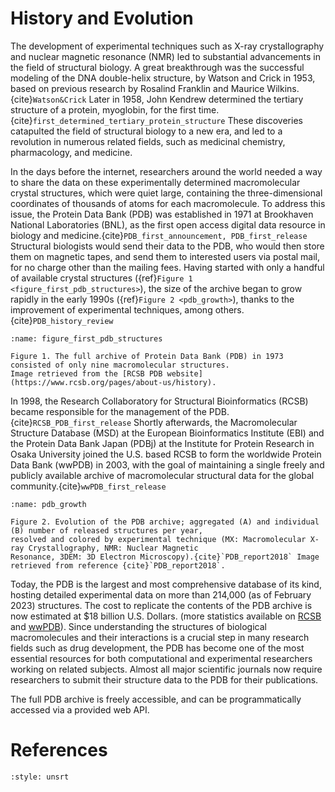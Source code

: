 # History and Evolution
The development of experimental techniques such as X-ray crystallography and nuclear magnetic resonance (NMR)
led to substantial advancements in the field of structural biology. A great breakthrough was the successful 
modeling of the DNA double-helix structure, by Watson and Crick in 1953, based on previous research by
Rosalind Franklin and Maurice Wilkins.{cite}`Watson&Crick` Later in 1958, John Kendrew determined the 
tertiary structure of a protein, myoglobin, for the first time.{cite}`first_determined_tertiary_protein_structure` 
These discoveries catapulted the field of structural biology to a new era, and led to a revolution in 
numerous related fields, such as medicinal chemistry, pharmacology, and medicine. 

In the days before the internet, researchers around the world needed a way to share the data on these
experimentally determined macromolecular crystal structures, which were quiet large, 
containing the three-dimensional coordinates of thousands of atoms for each macromolecule.
To address this issue, the Protein Data Bank (PDB) was established in 1971 at 
Brookhaven National Laboratories (BNL), as the first open access digital data resource 
in biology and medicine.{cite}`PDB_first_announcement, PDB_first_release` 
Structural biologists would send their data to the PDB, who would then store them on magnetic tapes, 
and send them to interested users via postal mail, for no charge other than the mailing fees. 
Having started with only a handful of available crystal structures ({ref}`Figure 1 <figure_first_pdb_structures>`), 
the size of the archive began to grow rapidly in the early 1990s ({ref}`Figure 2 <pdb_growth>`), 
thanks to the improvement of experimental techniques, among others.{cite}`PDB_history_review`

```{figure} https://cdn.rcsb.org/rcsb-pdb/v2/about-us/early.png
:name: figure_first_pdb_structures

Figure 1. The full archive of Protein Data Bank (PDB) in 1973 consisted of only nine macromolecular structures. 
Image retrieved from the [RCSB PDB website](https://www.rcsb.org/pages/about-us/history).
```

In 1998, the Research Collaboratory for Structural Bioinformatics (RCSB) became responsible for the 
management of the PDB.{cite}`RCSB_PDB_first_release` Shortly afterwards, 
the Macromolecular Structure Database (MSD) at the European Bioinformatics Institute (EBI) 
and the Protein Data Bank Japan (PDBj) at the Institute for Protein Research in Osaka University
joined the U.S. based RCSB to form the worldwide Protein Data Bank (wwPDB) in 2003, with the goal of
maintaining a single freely and publicly available archive of macromolecular structural data for 
the global community.{cite}`wwPDB_first_release`

```{figure} images/growth_of_PDB.jpg
:name: pdb_growth

Figure 2. Evolution of the PDB archive; aggregated (A) and individual (B) number of released structures per year, 
resolved and colored by experimental technique (MX: Macromolecular X-ray Crystallography, NMR: Nuclear Magnetic 
Resonance, 3DEM: 3D Electron Microscopy).{cite}`PDB_report2018` Image retrieved from reference {cite}`PDB_report2018`.
```

Today, the PDB is the largest and most comprehensive database of its kind, hosting detailed experimental data 
on more than 214,000 (as of February 2023) structures. The cost to replicate the contents of the PDB archive 
is now estimated at $18 billion U.S. Dollars. (more statistics available on 
[RCSB](https://www.rcsb.org/stats/) and [wwPDB](http://www.wwpdb.org/stats/deposition)).
Since understanding the structures of biological macromolecules and their interactions is a crucial step in
many research fields such as drug development, the PDB has become one of the most essential resources for 
both computational and experimental researchers working on related subjects. Almost all major scientific 
journals now require researchers to submit their structure data to the PDB for their publications.

The full PDB archive is freely accessible, and can be programmatically accessed via a provided web API. 





# References
```{bibliography}
:style: unsrt
```